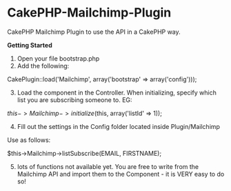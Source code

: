 CakePHP-Mailchimp-Plugin
========================

 CakePHP Mailchimp Plugin to use the API in a CakePHP way.

<b>Getting Started</b>


1) Open your file bootstrap.php
2) Add the following: 

CakePlugin::load('Mailchimp', array('bootstrap' => array('config')));

3) Load the component in the Controller. When initializing, specify which list you are subscribing someone to. EG:

$this->Mailchimp->initialize($this, array('listId' => 1));

4) Fill out the settings in the Config folder located inside Plugin/Mailchimp 

Use as follows:

$this->Mailchimp->listSubscribe(EMAIL, FIRSTNAME);


5) lots of functions not available yet. You are free to write from the Mailchimp API and import them to the Component - it is VERY easy to do so!